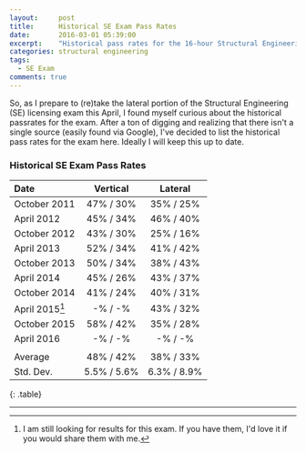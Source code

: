 ```yaml
---
layout:     post
title:      Historical SE Exam Pass Rates
date:       2016-03-01 05:39:00
excerpt:    "Historical pass rates for the 16-hour Structural Engineering (SE) licensing exam."
categories: structural engineering
tags:
  - SE Exam
comments: true
---
```


So, as I prepare to (re)take the lateral portion of the Structural Engineering (SE) licensing exam this April, I found myself curious about the historical passrates for the exam. After a ton of digging and realizing that there isn't a single source (easily found via Google), I've decided to list the historical pass rates for the exam here. Ideally I will keep this up to date.

### Historical SE Exam Pass Rates

| Date | Vertical | Lateral |
|:--------|:-------:|:--------:|
| October 2011   | 47% / 30%   | 35% / 25%  |
| April 2012   | 45% / 34%   | 46% / 40%   |
| October 2012   | 43% / 30% | 25% / 16%   |  
| April 2013   |  52% / 34%   | 41% / 42%   |
| October 2013   | 50% / 34% | 38% / 43%   |  
| April 2014   |  45% / 26%   | 43% / 37%   |
| October 2014   | 41% / 24% | 40% / 31%   |  
| April 2015[^1]   |  -% / -%   | 43% / 32%   |
| October 2015   | 58% / 42% | 35% / 28%   |  
| April 2016   |  -% / -%   | -% / -%   |
|  |  |  |
| Average  | 48% / 42% | 38% / 33% |
Std. Dev. | 5.5% / 5.6% | 6.3% / 8.9% |
{: .table}

---
[^1]: I am still looking for results for this exam. If you have them, I'd love it if you would share them with me.

